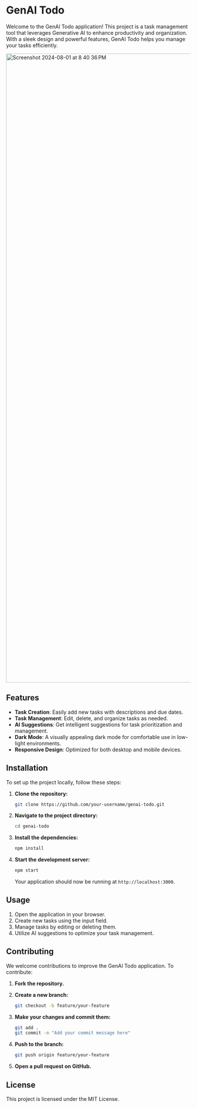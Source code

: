 
# GenAI Todo

Welcome to the GenAI Todo application! This project is a task management tool that leverages Generative AI to enhance productivity and organization. With a sleek design and powerful features, GenAI Todo helps you manage your tasks efficiently.

<img width="1710" alt="Screenshot 2024-08-01 at 8 40 36 PM" src="https://github.com/user-attachments/assets/abba8946-cc50-41ce-9b7e-b0b47ff39eaf">

## Features

- **Task Creation**: Easily add new tasks with descriptions and due dates.
- **Task Management**: Edit, delete, and organize tasks as needed.
- **AI Suggestions**: Get intelligent suggestions for task prioritization and management.
- **Dark Mode**: A visually appealing dark mode for comfortable use in low-light environments.
- **Responsive Design**: Optimized for both desktop and mobile devices.

## Installation

To set up the project locally, follow these steps:

1. **Clone the repository:**

   ```bash
   git clone https://github.com/your-username/genai-todo.git
   ```

2. **Navigate to the project directory:**

   ```bash
   cd genai-todo
   ```

3. **Install the dependencies:**

   ```bash
   npm install
   ```

4. **Start the development server:**

   ```bash
   npm start
   ```

   Your application should now be running at `http://localhost:3000`.

## Usage

1. Open the application in your browser.
2. Create new tasks using the input field.
3. Manage tasks by editing or deleting them.
4. Utilize AI suggestions to optimize your task management.


## Contributing

We welcome contributions to improve the GenAI Todo application. To contribute:

1. **Fork the repository.**
2. **Create a new branch:**

   ```bash
   git checkout -b feature/your-feature
   ```

3. **Make your changes and commit them:**

   ```bash
   git add .
   git commit -m "Add your commit message here"
   ```

4. **Push to the branch:**

   ```bash
   git push origin feature/your-feature
   ```

5. **Open a pull request on GitHub.**

## License

This project is licensed under the MIT License.

